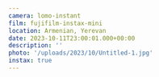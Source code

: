```yaml
---
camera: lomo-instant
film: fujifilm-instax-mini
location: Armenian, Yerevan
date: 2023-10-11T23:00:01.000+00:00
description: ''
photo: '/uploads/2023/10/Untitled-1.jpg'
instax: true
---
```

